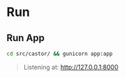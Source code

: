 # Run

## Run App

```bash
cd src/castor/ && gunicorn app:app
```

> Listening at: http://127.0.0.1:8000